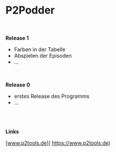 # P2Podder

<br />

**Release 1**
* Farben in der Tabelle
* Abspielen der Episoden
* ...

<br />


**Release 0**

* erstes Release des Programms
* ...

<br />
<br />

**Links**

[www.p2tools.de]( https://www.p2tools.de)
